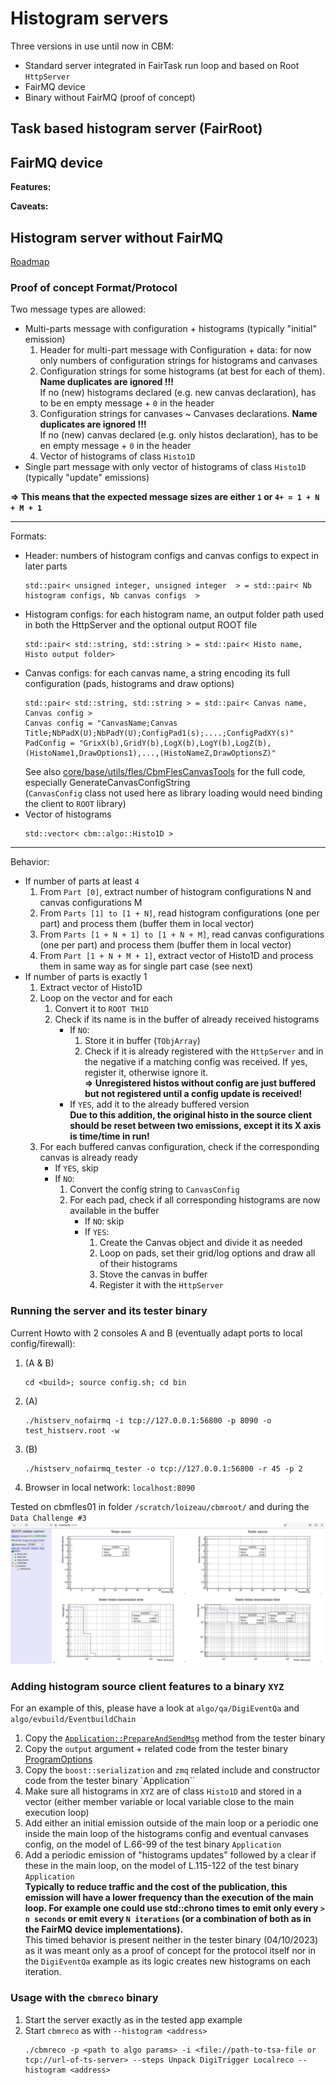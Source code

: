 # Histogram servers

Three versions in use until now in CBM:
- Standard server integrated in FairTask run loop and based on Root `HttpServer`
- FairMQ device
- Binary without FairMQ (proof of concept)

## Task based histogram server (FairRoot)

## FairMQ device

**Features:**

**Caveats:**

## Histogram server without FairMQ

[Roadmap](Roadmap.md)

### Proof of concept Format/Protocol

Two message types are allowed:
- Multi-parts message with configuration + histograms (typically "initial" emission)
  1. Header for multi-part message with Configuration + data: for now only numbers of configuration strings for
     histograms and canvases
  1. Configuration strings for some histograms (at best for each of them). **Name duplicates are ignored !!!** \
     If no (new) histograms declared (e.g. new canvas declaration), has to be en empty message + `0` in the header
  1. Configuration strings for canvases ~ Canvases declarations. **Name duplicates are ignored !!!** \
     If no (new) canvas declared (e.g. only histos declaration), has to be en empty message + `0` in the header
  1. Vector of histograms of class `Histo1D`
- Single part message with only vector of histograms of class `Histo1D` (typically "update" emissions)

**=> This means that the expected message sizes are either `1` or `4+ = 1 + N + M + 1`**

------------------

Formats:
- Header: numbers of histogram configs and canvas configs to expect in later parts
  ```
  std::pair< unsigned integer, unsigned integer  > = std::pair< Nb histogram configs, Nb canvas configs  >
  ```
- Histogram configs: for each histogram name, an output folder path used in both the HttpServer and the optional output
  ROOT file
  ```
  std::pair< std::string, std::string > = std::pair< Histo name, Histo output folder>
  ```
- Canvas configs: for each canvas name, a string encoding its full configuration (pads, histograms and draw options)
  ```
  std::pair< std::string, std::string > = std::pair< Canvas name, Canvas config >
  Canvas config = "CanvasName;Canvas Title;NbPadX(U);NbPadY(U);ConfigPad1(s);....;ConfigPadXY(s)"
  PadConfig = "GrixX(b),GridY(b),LogX(b),LogY(b),LogZ(b),(HistoName1,DrawOptions1),...,(HistoNameZ,DrawOptionsZ)"
  ```
  See also [core/base/utils/fles/CbmFlesCanvasTools](
    https://git.cbm.gsi.de/computing/cbmroot/-/blob/master/core/base/utils/flestools/CbmFlesCanvasTools.cxx)
    for the full code, especially GenerateCanvasConfigString \
  (`CanvasConfig` class not used here as library loading would need binding the client to `ROOT` library)
- Vector of histograms
  ```
  std::vector< cbm::algo::Histo1D >
  ```

------------------

Behavior:
- If number of parts at least `4`
  1. From `Part [0]`, extract number of histogram configurations N and canvas configurations M
  1. From `Parts [1] to [1 + N]`, read histogram configurations (one per part) and process them (buffer them in local
     vector)
  1. From `Parts [1 + N + 1] to [1 + N + M]`, read canvas configurations (one per part) and process them (buffer
     them in local vector)
  1. From `Part [1 + N + M + 1]`, extract vector of Histo1D and process them in same way as for single part case (see
     next)
- If number of parts is exactly 1
  1. Extract vector of Histo1D
  1. Loop on the vector and for each
     1. Convert it to `ROOT TH1D`
     1. Check if its name is in the buffer of already received histograms
        - If `NO`:
          1. Store it in buffer (`TObjArray`)
          1. Check if it is already registered with the `HttpServer` and in the negative if a matching config was
             received. If yes, register it, otherwise ignore it. \
             **=> Unregistered histos without config are just buffered but not registered until a config update is
             received!**
        - If `YES`, add it to the already buffered version \
          **Due to this addition, the original histo in the source client should be reset between two emissions,
          except it its X axis is time/time in run!**
  1. For each buffered canvas configuration, check if the corresponding canvas is already ready
     - If `YES`, skip
     - If `NO`:
       1. Convert the config string to `CanvasConfig`
       1. For each pad, check if all corresponding histograms are now available in the buffer
          - If `NO`: skip
          - If `YES`:
            1. Create the Canvas object and divide it as needed
            1. Loop on pads, set their grid/log options and draw all of their histograms
            1. Stove the canvas in buffer
            1. Register it with the `HttpServer`

### Running the server and its tester binary

Current Howto with 2 consoles A and B (eventually adapt ports to local config/firewall):
1. (A & B)
   ```
   cd <build>; source config.sh; cd bin
   ```
1. (A)
   ```
   ./histserv_nofairmq -i tcp://127.0.0.1:56800 -p 8090 -o test_histserv.root -w
   ```
1. (B)
   ```
   ./histserv_nofairmq_tester -o tcp://127.0.0.1:56800 -r 45 -p 2
   ```
1. Browser in local network: `localhost:8090`

Tested on cbmfles01 in folder `/scratch/loizeau/cbmroot/` and during the `Data Challenge #3`
![alt text](histserv_nofairmq_example_screenshot.png "Example screenshot of content seen in web-interface with tester")


### Adding histogram source client features to a binary `XYZ`

For an example of this, please have a look at `algo/qa/DigiEventQa` and `algo/evbuild/EventbuildChain`

1. Copy the [`Application::PrepareAndSendMsg`](services/histserv/tester/Application.cxx#L146) method from the tester
   binary
1. Copy the `output` argument + related code from the tester binary
   [ProgramOptions](services/histserv/tester/ProgramOptions.h)
1. Copy the `boost::serialization` and `zmq` related include and constructor code from the tester binary `Application``
1. Make sure all histograms in `XYZ` are of class `Histo1D` and stored in a vector (either member variable or local
   variable close to the main execution loop)
1. Add either an initial emission outside of the main loop or a periodic one inside the main loop of the histograms
  config and eventual canvases config, on the model of L.66-99 of the test binary `Application`
1. Add a periodic emission of "histograms updates" followed by a clear if these in the main loop, on the model of
   L.115-122 of the test binary `Application` \
   **Typically to reduce traffic and the cost of the publication, this emission will have a lower frequency than the
   execution of the main loop. For example one could use std::chrono times to emit only every `> n seconds` or emit
   every `N iterations` (or a combination of both as in the FairMQ device implementations).** \
   This timed behavior is present neither in the tester binary (04/10/2023) as it was meant only as a proof of concept
   for the protocol  itself nor in the `DigiEventQa` example as its logic creates new histograms on each iteration.

### Usage with the `cbmreco` binary

1. Start the server exactly as in the tested app example
2. Start `cbmreco` as with `--histogram <address>`
   ```
   ./cbmreco -p <path to algo params> -i <file://path-to-tsa-file or tcp://url-of-ts-server> --steps Unpack DigiTrigger Localreco --histogram <address>
   ```

